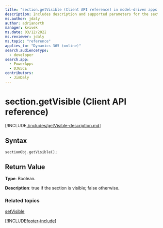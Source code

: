 ```yaml
---
title: "section.getVisible (Client API reference) in model-driven apps| MicrosoftDocs"
description: Includes description and supported parameters for the section.getVisible method.
ms.author: jdaly
author: adrianorth
manager: kvivek
ms.date: 03/12/2022
ms.reviewer: jdaly
ms.topic: "reference"
applies_to: "Dynamics 365 (online)"
search.audienceType: 
  - developer
search.app: 
  - PowerApps
  - D365CE
contributors:
  - JimDaly
---
```

# section.getVisible (Client API reference)



[!INCLUDE[./includes/getVisible-description.md](./includes/getVisible-description.md)]

## Syntax

`sectionObj.getVisible();`

## Return Value

**Type**: Boolean.

**Description**: true if the section is visible; false otherwise.

### Related topics

[setVisible](setVisible.md)





[!INCLUDE[footer-include](../../../../../includes/footer-banner.md)]